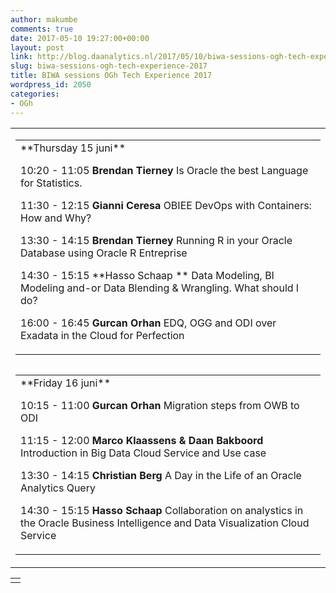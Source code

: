 ```yaml
---
author: makumbe
comments: true
date: 2017-05-10 19:27:00+00:00
layout: post
link: http://blog.daanalytics.nl/2017/05/10/biwa-sessions-ogh-tech-experience-2017/
slug: biwa-sessions-ogh-tech-experience-2017
title: BIWA sessions OGh Tech Experience 2017
wordpress_id: 2050
categories:
- OGh
---
```


<table cellpadding="0" width="100%" cellspacing="0" border="0" class="mcnTextBlock" >
<tbody class="mcnTextBlockOuter" >
<tr >

<td class="mcnTextBlockInner" valign="top" >
<table border="0" align="left" width="100%" cellpadding="0" cellspacing="0" class="mcnTextContentContainer" >
<tbody >
<tr >

<td class="mcnTextContent" valign="top" >**Thursday 15 juni**

10:20 - 11:05
**Brendan Tierney**
Is Oracle the best Language for Statistics.

11:30 - 12:15
**Gianni Ceresa**
OBIEE DevOps with Containers: How and Why?

13:30 - 14:15
**Brendan Tierney**
Running R in your Oracle Database using Oracle R Entreprise

14:30 - 15:15
**Hasso Schaap **
Data Modeling, BI Modeling and-or Data Blending & Wrangling. What should I do?

16:00 - 16:45
**Gurcan Orhan**
EDQ, OGG and ODI over Exadata in the Cloud for Perfection
</td>
</tr>
</tbody>
</table>
<table border="0" align="left" width="100%" cellpadding="0" cellspacing="0" class="mcnTextContentContainer" >
<tbody >
<tr >

<td class="mcnTextContent" valign="top" >**Friday 16 juni**

10:15 - 11:00
**Gurcan Orhan**
Migration steps from OWB to ODI

11:15 - 12:00
**Marco Klaassens & Daan Bakboord**
Introduction in Big Data Cloud Service and Use case

13:30 - 14:15
**Christian Berg**
A Day in the Life of an Oracle Analytics Query

14:30 - 15:15
**Hasso Schaap**
Collaboration on analystics in the Oracle Business Intelligence and Data Visualization Cloud Service
</td>
</tr>
</tbody>
</table>

</td>
</tr>
</tbody>
</table>
<table cellpadding="0" width="100%" cellspacing="0" border="0" class="mcnTextBlock" >
<tbody class="mcnTextBlockOuter" >
<tr >

<td class="mcnTextBlockInner" valign="top" >
</td>
</tr>
</tbody>
</table>
